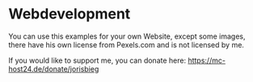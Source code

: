 # Webdevelopment

You can use this examples for your own Website, except some images, there have his own license from Pexels.com and is not licensed by me.

If you would like to support me, you can donate here: https://mc-host24.de/donate/jorisbieg
